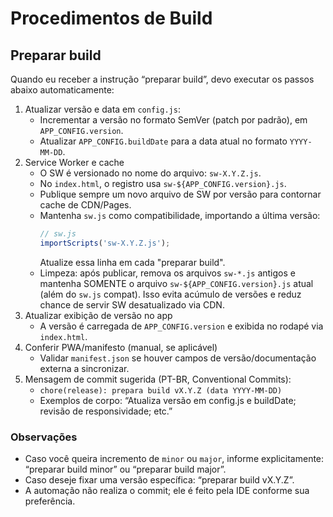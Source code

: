 # Procedimentos de Build

## Preparar build

Quando eu receber a instrução “preparar build”, devo executar os passos abaixo automaticamente:

1. Atualizar versão e data em `config.js`:
   - Incrementar a versão no formato SemVer (patch por padrão), em `APP_CONFIG.version`.
   - Atualizar `APP_CONFIG.buildDate` para a data atual no formato `YYYY-MM-DD`.
2. Service Worker e cache
   - O SW é versionado no nome do arquivo: `sw-X.Y.Z.js`.
   - No `index.html`, o registro usa `sw-${APP_CONFIG.version}.js`.
   - Publique sempre um novo arquivo de SW por versão para contornar cache de CDN/Pages.
   - Mantenha `sw.js` como compatibilidade, importando a última versão:
     ```js
     // sw.js
     importScripts('sw-X.Y.Z.js');
     ```
     Atualize essa linha em cada "preparar build".
   - Limpeza: após publicar, remova os arquivos `sw-*.js` antigos e mantenha SOMENTE o arquivo `sw-${APP_CONFIG.version}.js` atual (além do `sw.js` compat). Isso evita acúmulo de versões e reduz chance de servir SW desatualizado via CDN.
3. Atualizar exibição de versão no app
   - A versão é carregada de `APP_CONFIG.version` e exibida no rodapé via `index.html`.
4. Conferir PWA/manifesto (manual, se aplicável)
   - Validar `manifest.json` se houver campos de versão/documentação externa a sincronizar.
5. Mensagem de commit sugerida (PT-BR, Conventional Commits):
   - `chore(release): prepara build vX.Y.Z (data YYYY-MM-DD)`
   - Exemplos de corpo: “Atualiza versão em config.js e buildDate; revisão de responsividade; etc.”

### Observações
- Caso você queira incremento de `minor` ou `major`, informe explicitamente: “preparar build minor” ou “preparar build major”.
- Caso deseje fixar uma versão específica: “preparar build vX.Y.Z”.
- A automação não realiza o commit; ele é feito pela IDE conforme sua preferência.
